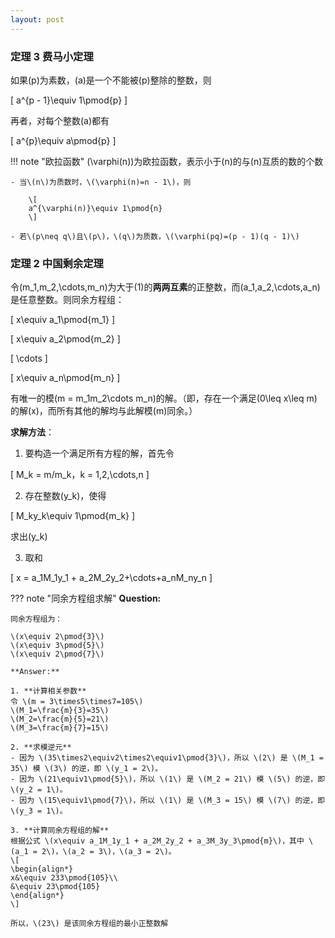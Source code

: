 ```yaml
---
layout: post
---
```




### 定理 3 费马小定理
如果\(p\)为素数，\(a\)是一个不能被\(p\)整除的整数，则

\[
a^{p - 1}\equiv 1\pmod{p}
\]

再者，对每个整数\(a\)都有

\[
a^{p}\equiv a\pmod{p}
\]

!!! note "欧拉函数"
    \(\varphi(n)\)为欧拉函数，表示小于\(n\)的与\(n\)互质的数的个数 
    
    - 当\(n\)为质数时，\(\varphi(n)=n - 1\)，则
        
        \[
        a^{\varphi(n)}\equiv 1\pmod{n}
        \]

    - 若\(p\neq q\)且\(p\)，\(q\)为质数，\(\varphi(pq)=(p - 1)(q - 1)\) 

### 定理 2 中国剩余定理
令\(m_1,m_2,\cdots,m_n\)为大于\(1\)的**两两互素**的正整数，而\(a_1,a_2,\cdots,a_n\)是任意整数。则同余方程组：

\[
x\equiv a_1\pmod{m_1}
\]

\[
x\equiv a_2\pmod{m_2}
\]

\[
\cdots
\]

\[
x\equiv a_n\pmod{m_n}
\]

有唯一的模\(m = m_1m_2\cdots m_n\)的解。（即，存在一个满足\(0\leq x\leq m\)的解\(x\)，而所有其他的解均与此解模\(m\)同余。）

**求解方法**：

1. 要构造一个满足所有方程的解，首先令

\[
M_k = m/m_k，k = 1,2,\cdots,n
\] 

2. 存在整数\(y_k\)，使得

\[
M_ky_k\equiv 1\pmod{m_k}
\]

求出\(y_k\)

3. 取和

\[
x = a_1M_1y_1 + a_2M_2y_2+\cdots+a_nM_ny_n
\]

??? note "同余方程组求解"
    **Question:**
    
    同余方程组为：

    \(x\equiv 2\pmod{3}\)
    \(x\equiv 3\pmod{5}\)
    \(x\equiv 2\pmod{7}\)

    **Answer:**

    1. **计算相关参数**
    令 \(m = 3\times5\times7=105\)
    \(M_1=\frac{m}{3}=35\)
    \(M_2=\frac{m}{5}=21\)
    \(M_3=\frac{m}{7}=15\)

    2. **求模逆元**
    - 因为 \(35\times2\equiv2\times2\equiv1\pmod{3}\)，所以 \(2\) 是 \(M_1 = 35\) 模 \(3\) 的逆，即 \(y_1 = 2\)。
    - 因为 \(21\equiv1\pmod{5}\)，所以 \(1\) 是 \(M_2 = 21\) 模 \(5\) 的逆，即 \(y_2 = 1\)。
    - 因为 \(15\equiv1\pmod{7}\)，所以 \(1\) 是 \(M_3 = 15\) 模 \(7\) 的逆，即 \(y_3 = 1\)。

    3. **计算同余方程组的解**
    根据公式 \(x\equiv a_1M_1y_1 + a_2M_2y_2 + a_3M_3y_3\pmod{m}\)，其中 \(a_1 = 2\)，\(a_2 = 3\)，\(a_3 = 2\)。
    \[
    \begin{align*}
    x&\equiv 233\pmod{105}\\
    &\equiv 23\pmod{105}
    \end{align*}
    \]

    所以，\(23\) 是该同余方程组的最小正整数解 